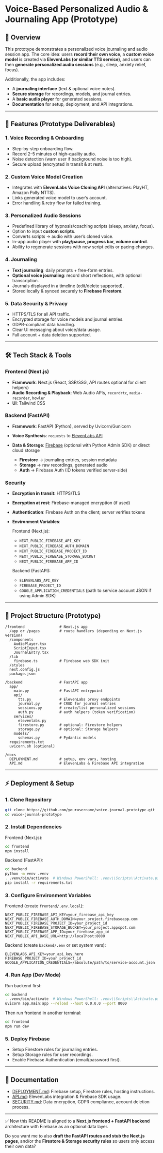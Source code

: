 
# Voice-Based Personalized Audio & Journaling App (Prototype)

## 📌 Overview

This prototype demonstrates a personalized voice journaling and audio session app.
The core idea: users **record their own voice**, a **custom voice model** is created via **ElevenLabs (or similar TTS service)**, and users can then **generate personalized audio sessions** (e.g., sleep, anxiety relief, focus).

Additionally, the app includes:

* A **journaling interface** (text & optional voice notes).
* **Secure storage** for recordings, models, and journal entries.
* A **basic audio player** for generated sessions.
* **Documentation** for setup, deployment, and API integrations.

---

## 🚀 Features (Prototype Deliverables)

### 1. Voice Recording & Onboarding

* Step-by-step onboarding flow.
* Record 2–5 minutes of high-quality audio.
* Noise detection (warn user if background noise is too high).
* Secure upload (encrypted in transit & at rest).

### 2. Custom Voice Model Creation

* Integrates with **ElevenLabs Voice Cloning API** (alternatives: PlayHT, Amazon Polly NTTS).
* Links generated voice model to user’s account.
* Error handling & retry flow for failed training.

### 3. Personalized Audio Sessions

* Predefined library of hypnosis/coaching scripts (sleep, anxiety, focus).
* Option to input **custom scripts**.
* Converts scripts → audio with user’s cloned voice.
* In-app audio player with **play/pause, progress bar, volume control**.
* Ability to regenerate sessions with new script edits or pacing changes.

### 4. Journaling

* **Text journaling**: daily prompts + free-form entries.
* **Optional voice journaling**: record short reflections, with optional transcription.
* Journals displayed in a timeline (edit/delete supported).
* Stored locally & synced securely to **Firebase Firestore**.

### 5. Data Security & Privacy

* HTTPS/TLS for all API traffic.
* Encrypted storage for voice models and journal entries.
* GDPR-compliant data handling.
* Clear UI messaging about voice/data usage.
* Full account + data deletion supported.

---

## 🛠 Tech Stack & Tools

### Frontend (Next.js)

* **Framework**: Next.js (React, SSR/SSG, API routes optional for client helpers)
* **Audio Recording & Playback**: Web Audio APIs, `recordrtc`, `media-recorder`, `howler`
* **UI**: Tailwind CSS

### Backend (FastAPI)

* **Framework**: FastAPI (Python), served by Uvicorn/Gunicorn
* **Voice Synthesis**: `requests` to [ElevenLabs API](https://api.elevenlabs.io)
* **Data & Storage**: [Firebase](https://firebase.google.com/) (optional with Python Admin SDK) or direct cloud storage

  * **Firestore** → journaling entries, session metadata
  * **Storage** → raw recordings, generated audio
  * **Auth** → Firebase Auth (ID tokens verified server-side)

### Security

* **Encryption in transit**: HTTPS/TLS
* **Encryption at rest**: Firebase-managed encryption (if used)
* **Authentication**: Firebase Auth on the client; server verifies tokens
* **Environment Variables**:

  Frontend (Next.js):

  * `NEXT_PUBLIC_FIREBASE_API_KEY`
  * `NEXT_PUBLIC_FIREBASE_AUTH_DOMAIN`
  * `NEXT_PUBLIC_FIREBASE_PROJECT_ID`
  * `NEXT_PUBLIC_FIREBASE_STORAGE_BUCKET`
  * `NEXT_PUBLIC_FIREBASE_APP_ID`

  Backend (FastAPI):

  * `ELEVENLABS_API_KEY`
  * `FIREBASE_PROJECT_ID`
  * `GOOGLE_APPLICATION_CREDENTIALS` (path to service account JSON if using Admin SDK)

---

## 📂 Project Structure (Prototype)

```
/frontend                # Next.js app
  /app or /pages         # route handlers (depending on Next.js version)
  /components
    AudioPlayer.tsx
    ScriptInput.tsx
    JournalEntry.tsx
  /lib
    firebase.ts          # Firebase web SDK init
  /styles
  next.config.js
  package.json

/backend                 # FastAPI app
  app/
    main.py              # FastAPI entrypoint
    api/
      tts.py             # ElevenLabs proxy endpoints
      journal.py         # CRUD for journal entries
      sessions.py        # create/list personalized sessions
      auth.py            # auth helpers (token verification)
    services/
      elevenlabs.py
      firestore.py       # optional: Firestore helpers
      storage.py         # optional: Storage helpers
    models/
      schemas.py         # Pydantic models
  requirements.txt
  uvicorn.sh (optional)

/docs
  DEPLOYMENT.md          # setup, env vars, hosting
  API.md                 # ElevenLabs & Firebase API integration
```

---

## ⚡ Deployment & Setup

### 1. Clone Repository

```bash
git clone https://github.com/yourusername/voice-journal-prototype.git
cd voice-journal-prototype
```

### 2. Install Dependencies

Frontend (Next.js):

```bash
cd frontend
npm install
```

Backend (FastAPI):

```bash
cd backend
python -m venv .venv
. .venv/bin/activate  # Windows PowerShell: .venv\\Scripts\\Activate.ps1
pip install -r requirements.txt
```

### 3. Configure Environment Variables

Frontend (create `frontend/.env.local`):

```
NEXT_PUBLIC_FIREBASE_API_KEY=your_firebase_api_key
NEXT_PUBLIC_FIREBASE_AUTH_DOMAIN=your_project.firebaseapp.com
NEXT_PUBLIC_FIREBASE_PROJECT_ID=your_project_id
NEXT_PUBLIC_FIREBASE_STORAGE_BUCKET=your_project.appspot.com
NEXT_PUBLIC_FIREBASE_APP_ID=your_firebase_app_id
NEXT_PUBLIC_API_BASE_URL=http://localhost:8000
```

Backend (create `backend/.env` or set system vars):

```
ELEVENLABS_API_KEY=your_api_key_here
FIREBASE_PROJECT_ID=your_project_id
GOOGLE_APPLICATION_CREDENTIALS=/absolute/path/to/service-account.json
```

### 4. Run App (Dev Mode)

Run backend first:

```bash
cd backend
. .venv/bin/activate  # Windows PowerShell: .venv\\Scripts\\Activate.ps1
uvicorn app.main:app --reload --host 0.0.0.0 --port 8000
```

Then run frontend in another terminal:

```bash
cd frontend
npm run dev
```

### 5. Deploy Firebase

* Setup Firestore rules for journaling entries.
* Setup Storage rules for user recordings.
* Enable Firebase Authentication (email/password first).

---

## 📖 Documentation

* [DEPLOYMENT.md](docs/DEPLOYMENT.md): Firebase setup, Firestore rules, hosting instructions.
* [API.md](docs/API.md): ElevenLabs integration & Firebase SDK usage.
* [SECURITY.md](docs/SECURITY.md): Data encryption, GDPR compliance, account deletion process.

---

✅ Now this README is aligned to a **Next.js frontend + FastAPI backend** architecture with Firebase as an optional data layer.

Do you want me to also **draft the FastAPI routes and stub the Next.js pages**, and/or the **Firestore & Storage security rules** so users only access their own data?
